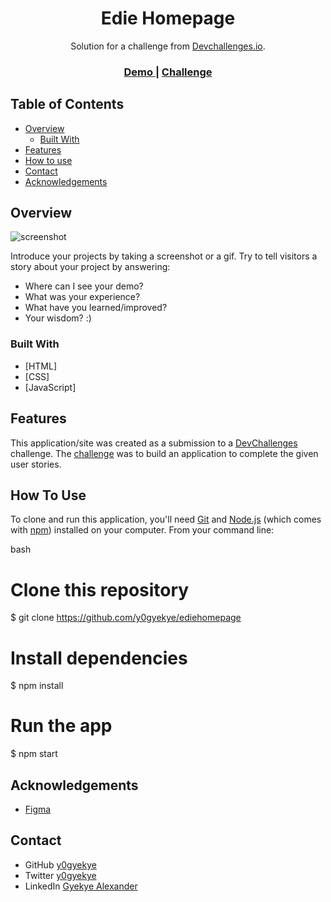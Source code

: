 <!-- Please update value in the {}  -->

<h1 align="center">Edie Homepage</h1>

<div align="center">
   Solution for a challenge from  <a href="http://devchallenges.io" target="_blank">Devchallenges.io</a>.
</div>

<div align="center">
  <h3>
    <a href="https://ediehomepage-devchallenges.netlify.app/">
      Demo
    </a>    
    <span> | </span>
    <a href="https://devchallenges.io/challenges/xobQBuf8zWWmiYMIAZe0">
      Challenge
    </a>
  </h3>
</div>

<!-- TABLE OF CONTENTS -->

## Table of Contents

- [Overview](#overview)
  - [Built With](#built-with)
- [Features](#features)
- [How to use](#how-to-use)
- [Contact](#contact)
- [Acknowledgements](#acknowledgements)

<!-- OVERVIEW -->

## Overview

![screenshot](https://github.com/y0gyekye/ediehompage/blob/main/images/screenshot.png)

Introduce your projects by taking a screenshot or a gif. Try to tell visitors a story about your project by answering:

- Where can I see your demo?
- What was your experience?
- What have you learned/improved?
- Your wisdom? :)

### Built With

<!-- This section should list any major frameworks that you built your project using. Here are a few examples.-->

- [HTML]
- [CSS]
- [JavaScript]

## Features

<!-- List the features of your application or follow the template. Don't share the figma file here :) -->

This application/site was created as a submission to a [DevChallenges](https://devchallenges.io/challenges) challenge. The [challenge](https://devchallenges.io/challenges/xobQBuf8zWWmiYMIAZe0) was to build an application to complete the given user stories.

## How To Use

<!-- Example: -->

To clone and run this application, you'll need [Git](https://git-scm.com) and [Node.js](https://nodejs.org/en/download/) (which comes with [npm](http://npmjs.com)) installed on your computer. From your command line:

bash
# Clone this repository
$ git clone https://github.com/y0gyekye/ediehomepage

# Install dependencies
$ npm install

# Run the app
$ npm start


## Acknowledgements

<!-- This section should list any articles or add-ons/plugins that helps you to complete the project. This is optional but it will help you in the future. For example -->

- [Figma](https://www.figma.com/file/ahnGupP4JjTdVJDTRfMRF2)

## Contact

- GitHub [y0gyekye](https://github.com/y0gyekye)
- Twitter [y0gyekye](https://twitter.com/y0gyekye)
- LinkedIn [Gyekye Alexander](https://linkedin.com/in/y0gyekye)
